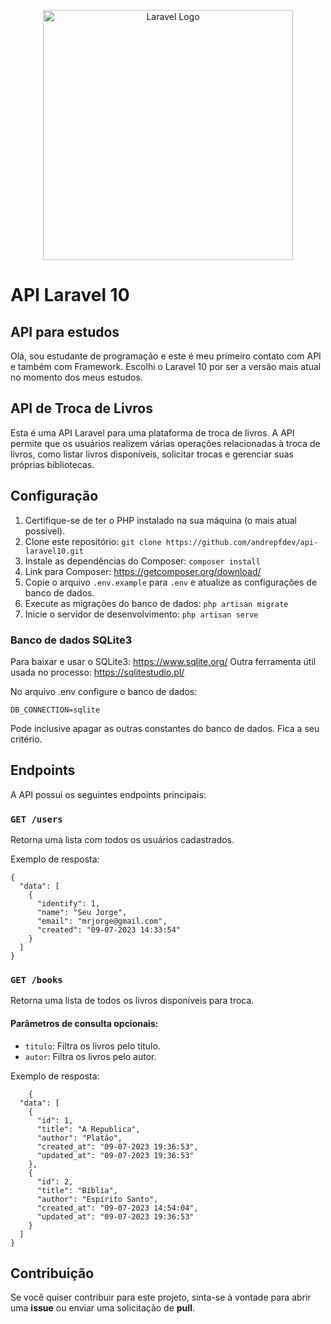<p align="center"><a href="https://laravel.com" target="_blank"><img src="https://raw.githubusercontent.com/laravel/art/master/logo-lockup/5%20SVG/2%20CMYK/1%20Full%20Color/laravel-logolockup-cmyk-red.svg" width="400" alt="Laravel Logo"></a></p>


# API Laravel 10
## API para estudos

Olá, sou estudante de programação e este é meu primeiro contato com API e também com Framework. Escolhi o Laravel 10 por ser a versão mais atual no momento dos meus estudos.

## API de Troca de Livros

Esta é uma API Laravel para uma plataforma de troca de livros. A API permite que os usuários realizem várias operações relacionadas à troca de livros, como listar livros disponíveis, solicitar trocas e gerenciar suas próprias bibliotecas.

## Configuração

1.  Certifique-se de ter o PHP instalado na sua máquina (o mais atual possível).
2.  Clone este repositório: `git clone https://github.com/andrepfdev/api-laravel10.git`
3.  Instale as dependências do Composer: `composer install`
4. Link para Composer: https://getcomposer.org/download/
5.  Copie o arquivo `.env.example` para `.env` e atualize as configurações de banco de dados.
6.  Execute as migrações do banco de dados: `php artisan migrate`
7.  Inicie o servidor de desenvolvimento: `php artisan serve`

### Banco de dados SQLite3

Para baixar e usar o SQLite3: https://www.sqlite.org/
Outra ferramenta útil usada no processo: https://sqlitestudio.pl/

No arquivo .env configure o banco de dados:

    DB_CONNECTION=sqlite

Pode inclusive apagar as outras constantes do banco de dados. Fica a seu critério.

## Endpoints

A API possui os seguintes endpoints principais:
### `GET /users`

Retorna uma lista com todos os usuários cadastrados.

Exemplo de resposta:

    {
      "data": [
        {
          "identify": 1,
          "name": "Seu Jorge",
          "email": "mrjorge@gmail.com",
          "created": "09-07-2023 14:33:54"
        }
      ]
    }

### `GET /books`

Retorna uma lista de todos os livros disponíveis para troca.

#### Parâmetros de consulta opcionais:

-   `titulo`: Filtra os livros pelo título.
-   `autor`: Filtra os livros pelo autor.

Exemplo de resposta:

        {
      "data": [
        {
          "id": 1,
          "title": "A Republica",
          "author": "Platão",
          "created_at": "09-07-2023 19:36:53",
          "updated_at": "09-07-2023 19:36:53"
        },
        {
          "id": 2,
          "title": "Bíblia",
          "author": "Espírito Santo",
          "created_at": "09-07-2023 14:54:04",
          "updated_at": "09-07-2023 19:36:53"
        }
      ]
    }

## Contribuição

Se você quiser contribuir para este projeto, sinta-se à vontade para abrir uma **issue** ou enviar uma solicitação de **pull**.
